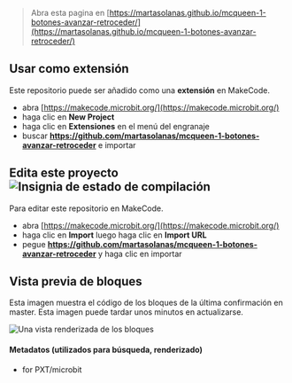 
> Abra esta pagina en [https://martasolanas.github.io/mcqueen-1-botones-avanzar-retroceder/](https://martasolanas.github.io/mcqueen-1-botones-avanzar-retroceder/)

## Usar como extensión

Este repositorio puede ser añadido como una **extensión** en MakeCode.

* abra [https://makecode.microbit.org/](https://makecode.microbit.org/)
* haga clic en **New Project**
* haga clic en **Extensiones** en el menú del engranaje
* buscar **https://github.com/martasolanas/mcqueen-1-botones-avanzar-retroceder** e importar

## Edita este proyecto ![Insignia de estado de compilación](https://github.com/martasolanas/mcqueen-1-botones-avanzar-retroceder/workflows/MakeCode/badge.svg)

Para editar este repositorio en MakeCode.

* abra [https://makecode.microbit.org/](https://makecode.microbit.org/)
* haga clic en **Import** luego haga clic en **Import URL**
* pegue **https://github.com/martasolanas/mcqueen-1-botones-avanzar-retroceder** y haga clic en importar

## Vista previa de bloques

Esta imagen muestra el código de los bloques de la última confirmación en master.
Esta imagen puede tardar unos minutos en actualizarse.

![Una vista renderizada de los bloques](https://github.com/martasolanas/mcqueen-1-botones-avanzar-retroceder/raw/master/.github/makecode/blocks.png)

#### Metadatos (utilizados para búsqueda, renderizado)

* for PXT/microbit
<script src="https://makecode.com/gh-pages-embed.js"></script><script>makeCodeRender("{{ site.makecode.home_url }}", "{{ site.github.owner_name }}/{{ site.github.repository_name }}");</script>
